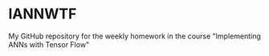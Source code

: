 # IANNWTF
My GitHub repository for the weekly homework in the course "Implementing ANNs with Tensor Flow"

